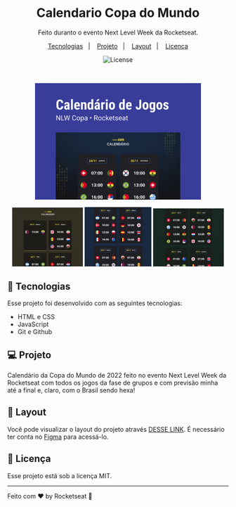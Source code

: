 <h1 align="center"> Calendario Copa do Mundo </h1>

<p align="center">
Feito duranto o evento Next Level Week da Rocketseat.
</p>

<p align="center">
  <a href="#-tecnologias">Tecnologias</a>&nbsp;&nbsp;&nbsp;|&nbsp;&nbsp;&nbsp;
  <a href="#-projeto">Projeto</a>&nbsp;&nbsp;&nbsp;|&nbsp;&nbsp;&nbsp;
  <a href="#-layout">Layout</a>&nbsp;&nbsp;&nbsp;|&nbsp;&nbsp;&nbsp;
  <a href="#memo-licença">Licença</a>
</p>

<p align="center">
  <img alt="License" src="https://img.shields.io/static/v1?label=license&message=MIT&color=49AA26&labelColor=000000">
</p>

<br>

<p align="center">
  <img alt="calendario da copa" src=".github/imagens-projeto/preview.jpg" width="75%">
</p>
<p align="center">
  <img alt="calendario da copa" src=".github/imagens-projeto/projeto1.jpg" width="32%">
  <img alt="calendario da copa" src=".github/imagens-projeto/projeto2.jpg" width="30%">
  <img alt="calendario da copa" src=".github/imagens-projeto/projeto3.jpg" width="32%">
</p>

## 🚀 Tecnologias

Esse projeto foi desenvolvido com as seguintes tecnologias:

- HTML e CSS
- JavaScript
- Git e Github

## 💻 Projeto

Calendário da Copa do Mundo de 2022 feito no evento Next Level Week da Rocketseat com todos os jogos da fase de grupos e com previsão minha até a final e, claro, com o Brasil sendo hexa!

## 🔖 Layout

Você pode visualizar o layout do projeto através [DESSE LINK](https://www.figma.com/file/mDWlqNNvMtVj6yowj6iSFN/Calend%C3%A1rio-de-Jogos/duplicate). É necessário ter conta no [Figma](https://figma.com) para acessá-lo.

## :memo: Licença

Esse projeto está sob a licença MIT.

---

Feito com ♥ by Rocketseat :wave:

